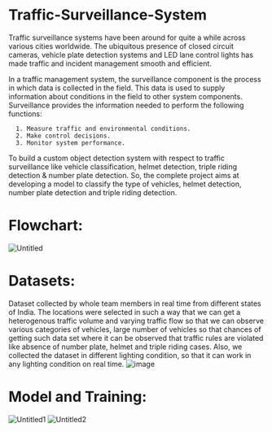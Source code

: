 # Traffic-Surveillance-System

Traffic surveillance systems have been around for quite a while across various cities worldwide. The ubiquitous presence of closed circuit cameras, vehicle plate detection systems and LED lane control lights has made traffic and incident management smooth and efficient. 

In a traffic management system, the surveillance component is the process in which data is collected in the field. This data is used to supply information about conditions in the field to other system components. Surveillance provides the information needed to perform the following functions:
      
      1. Measure traffic and environmental conditions. 
      2. Make control decisions. 
      3. Monitor system performance.

To build a custom object detection system with respect to traffic surveillance like vehicle classification, helmet detection, triple riding detection & number plate detection. So, the complete project aims at developing a model to classify the type of vehicles, helmet detection, number plate detection and triple riding detection.

# Flowchart:
![Untitled](https://user-images.githubusercontent.com/73810961/135345373-d5004c0c-b84a-4d5b-9c56-6a2131b107d5.png)

# Datasets:
Dataset collected by whole team members in real time from different states of India. The locations were selected in such a way that we can get a heterogenous traffic volume and varying traffic flow so that we can observe various categories of vehicles, large number of vehicles so that chances of getting such data set where it can be observed that traffic rules are violated like absence of number plate, helmet and triple riding cases. Also, we collected the dataset in different lighting condition, so that it can work in any lighting condition on real time.
![image](https://user-images.githubusercontent.com/73810961/135346376-477e321f-9d77-4776-8c85-1843616a80ab.jpg)

# Model and Training:


![Untitled1](https://user-images.githubusercontent.com/73810961/135403861-ac0d88e7-2b6d-4f3f-8b0c-ac4decaacabf.png)
![Untitled2](https://user-images.githubusercontent.com/73810961/135403867-f82e48dd-7d18-414a-a4fe-5309f640ea3b.png)
